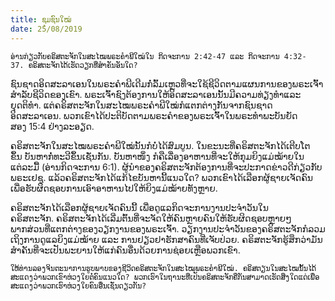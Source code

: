```yaml
---
title: ຊຸມຊົນໃໝ່
date: 25/08/2019
---
```


`ອ່ານກ່ຽວກັບຄຣິສຕະຈັກໃນສະໄໝພຣະຄຳພີໃໝ່ໃນ ກິດຈະການ 2:42-47 ແລະ ກິດຈະການ 4:32-37. ຄຣິສຕະຈັກໄດ້ເຮັດວຽກທີ່ສຳຄັນອັນໃດ?`

ຊົນຊາດອິດສະລາເອນໃນພຣະຄຳພີເດີມກໍ່ລົ້ມເຫຼວທີ່ຈະໃຊ້ຊີວິດຕາມແຜນການຂອງພຣະເຈົ້າສຳລັບຊີວິດຂອງເຂົາ. ພຣະເຈົ້າຊົງຕ້ອງການໃຫ້ອິດສະລາເອນນັ້ນມີຄວາມທ່ຽງທຳແລະຍຸດຕິທຳ. ແຕ່ຄຣິສຕະຈັກໃນສະໄໝພຣະຄຳພີໃໝ່ກໍແຕກຕ່າງກັນຈາກຊົນຊາດອິດສະລາເອນ. ພວກເຂົາໄດ້ປະຕິບັດຕາມພຣະຄຳຂອງພຣະເຈົ້າໃນພຣະທຳພະບັນຍັດສອງ 15:4 ຢ່າງລະອຽດ.

ຄຣິສຕະຈັກໃນສະໄໝພຣະຄຳພີໃໝ່ນັ້ນກໍບໍ່ໄດ້ສົມບູນ. ໃນຂະນະທີ່ຄຣິສຕະຈັກໄດ້ເຕີບໂຕຂຶ້ນ ບັນຫາກໍ່ທະວີຂຶ້ນເຊັ່ນກັນ. ບັນຫາໜຶ່ງ ກໍຄືເລື່ອງອາຫານທີ່ຈະໃຫ້ກຸມຍິງແມ່ໝ້າຍໃນແຕ່ລະມື້ (ອ່ານກິດຈະການ 6:1). ຜູ້ນຳຂອງຄຣິສຕະຈັກຕ້ອງການທີ່ຈະປະກາດຂ່າວດີກ່ຽວກັບພຣະເຢຊູ. ແລ້ວຄຣິສຕະຈັກໄດ້ແກ້ໄຂບັນຫານີ້ແນວໃດ? ພວກເຂົາໄດ້ເລືອກຜູ້ຊາຍເຈັດຄົນເພື່ອຮັບຜິດຊອບການເອົາອາຫານໄປໃຫ້ຍິງແມ່ໝ້າຍທັງຫຼາຍ.

ຄຣິສຕະຈັກໄດ້ເລືອກຜູ້ຊາຍເຈັດຄົນນີ້ ເພື່ອດູແລກິດຈະການງານປະຈຳວັນໃນຄຣິສຕະຈັກ. ຄຣິສຕະຈັກໄດ້ເລີ່ມຕົ້ນທີ່ຈະຈັດໃຫ້ຄົນຫຼາຍຄົນໃຫ້ຮັບຜິດຊອບຫຼາຍໆພາກສ່ວນທີ່ແຕກຕ່າງຂອງວຽກງານຂອງພຣະເຈົ້າ. ວຽກງານປະຈຳວັນຂອງຄຣິສຕະຈັກກໍລວມເຖິງການດູແລຍິງແມ່ໝ້າຍ ແລະ ການຢຽວຢາຮັກສາຄົນທີ່ເຈັບປ່ວຍ. ຄຣິສຕະຈັກຮູ້ສຶກວ່າມັນສຳຄັນທີ່ຈະເປັນພະຍານໃຫ້ແກ່ຄົນອື່ນດ້ວຍການຊ່ອຍເຫຼືອພວກເຂົາ.

`ໃຫ້ທ່ານລອງຈິນຕະນາການຮູບພາບຂອງຊີວິດຄຣິສຕະຈັກໃນສະໄໝພຣະຄຳພີໃໝ່. ຄຣິສຕຽນໃນສະໄໝນັ້ນໄດ້ສະແດງວ່າພວກເຂົາຫ່ວງໃຍຕໍ່ຄົນແນວໃດ? ພວກເຮົາໃນຖານະທີ່ເປັນຄຣິສຕະຈັກຄືກັນສາມາດເຮັດສິ່ງໃດແດ່ເພື່ອສະແດງວ່າພວກເຮົາຫ່ວງໃຍຄົນອື່ນເຊັ່ນດຽວກັນ?`